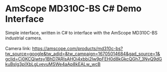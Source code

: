 # AmScope MD310C-BS C# Demo Interface

Simple interface, written in C# to interface with the AmScope MD310C-BS industrial camera.
<br>
<br>
Camera link: https://amscope.com/products/md310c-bs?tw_source=google&tw_adid=&tw_campaign=16705014684&gad_source=1&gclid=Cj0KCQjwtsy1BhD7ARIsAHOi4xbbi2Iw9pFEH0d8kGkcQGh7_3NyQ9dGkuBsIg3pIXbLgLvevuMSWe4aAp8kEALw_wcB